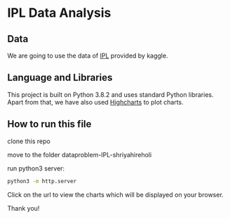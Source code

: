 # IPL Data Analysis  

## Data

We are going to use the data of [IPL]( https://www.kaggle.com/manasgarg/ipl/version/5) provided by kaggle.

## Language and Libraries

This project is built on Python 3.8.2 and uses standard Python libraries. Apart from that, we have also used [Highcharts](https://www.highcharts.com/) to plot charts. 


## How to run this file

clone this repo

move to the folder  dataproblem-IPL-shriyahireholi

run python3 server:

```bash
python3 -m http.server
```
Click on the url to view the charts which will be displayed on your browser.

Thank you!
